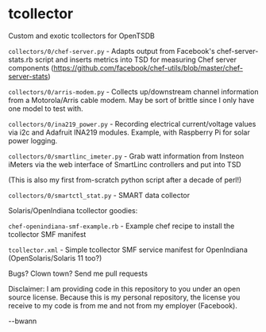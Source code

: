 tcollector
==========

Custom and exotic tcollectors for OpenTSDB

`collectors/0/chef-server.py` -
  Adapts output from Facebook's chef-server-stats.rb script and inserts
  metrics into TSD for measuring Chef server components
  (https://github.com/facebook/chef-utils/blob/master/chef-server-stats)

`collectors/0/arris-modem.py` -
  Collects up/downstream channel information from a Motorola/Arris cable
  modem. May be sort of brittle since I only have one model to test with.

`collectors/0/ina219_power.py` -
  Recording electrical current/voltage values via i2c and Adafruit INA219
  modules. Example, with Raspberry Pi for solar power logging.

`collectors/0/smartlinc_imeter.py` -
  Grab watt information from Insteon iMeters via the web interface of
  SmartLinc controllers and put into TSD

  (This is also my first from-scratch python script after a decade of perl!)

`collectors/0/smartctl_stat.py` -
  SMART data collector

Solaris/OpenIndiana tcollector goodies:

`chef-openindiana-smf-example.rb` -
  Example chef recipe to install the tcollector SMF manifest

`tcollector.xml` -
  Simple tcollector SMF service manifest for OpenIndiana
  (OpenSolaris/Solaris 11 too?)


Bugs? Clown town? Send me pull requests


Disclaimer:
I am providing code in this repository to you under an open source license.
Because this is my personal repository, the license you receive to my code
is from me and not from my employer (Facebook).

--bwann
